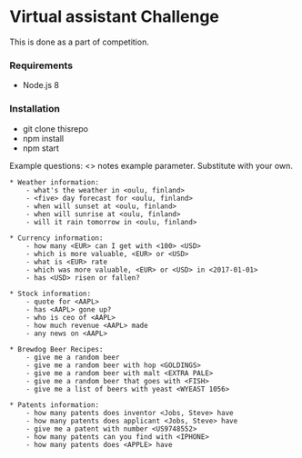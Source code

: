 # Virtual assistant Challenge

This is done as a part of competition.

### Requirements
 * Node.js 8

### Installation
 * git clone thisrepo
 * npm install
 * npm start

Example questions:
<> notes example parameter. Substitute with your own.
```
* Weather information:
    - what's the weather in <oulu, finland>
    - <five> day forecast for <oulu, finland>
    - when will sunset at <oulu, finland>
    - when will sunrise at <oulu, finland>
    - will it rain tomorrow in <oulu, finland>

* Currency information:
    - how many <EUR> can I get with <100> <USD>
    - which is more valuable, <EUR> or <USD>
    - what is <EUR> rate
    - which was more valuable, <EUR> or <USD> in <2017-01-01>
    - has <USD> risen or fallen?

* Stock information:
    - quote for <AAPL>
    - has <AAPL> gone up?
    - who is ceo of <AAPL>
    - how much revenue <AAPL> made
    - any news on <AAPL>

* Brewdog Beer Recipes:
    - give me a random beer
    - give me a random beer with hop <GOLDINGS>
    - give me a random beer with malt <EXTRA PALE>
    - give me a random beer that goes with <FISH>
    - give me a list of beers with yeast <WYEAST 1056>

* Patents information:
    - how many patents does inventor <Jobs, Steve> have
    - how many patents does applicant <Jobs, Steve> have
    - give me a patent with number <US9748552>
    - how many patents can you find with <IPHONE>
    - how many patents does <APPLE> have
```
